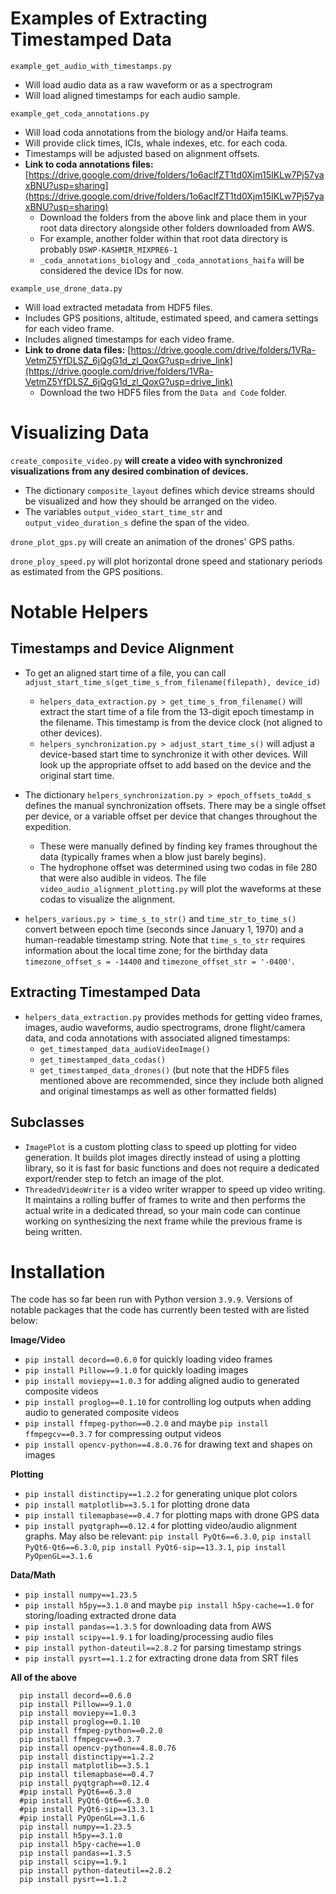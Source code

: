 
# Examples of Extracting Timestamped Data

`example_get_audio_with_timestamps.py` 
- Will load audio data as a raw waveform or as a spectrogram
- Will load aligned timestamps for each audio sample.

`example_get_coda_annotations.py`
- Will load coda annotations from the biology and/or Haifa teams.
- Will provide click times, ICIs, whale indexes, etc. for each coda.
- Timestamps will be adjusted based on alignment offsets.
- **Link to coda annotations files:** [https://drive.google.com/drive/folders/1o6aclfZT1td0Xjm15IKLw7Pj57yaxBNU?usp=sharing](https://drive.google.com/drive/folders/1o6aclfZT1td0Xjm15IKLw7Pj57yaxBNU?usp=sharing)
  - Download the folders from the above link and place them in your root data directory alongside other folders downloaded from AWS.
  - For example, another folder within that root data directory is probably `DSWP-KASHMIR_MIXPRE6-1`
  - `_coda_annotations_biology` and `_coda_annotations_haifa` will be considered the device IDs for now.

`example_use_drone_data.py`
- Will load extracted metadata from HDF5 files.
- Includes GPS positions, altitude, estimated speed, and camera settings for each video frame.
- Includes aligned timestamps for each video frame.
- **Link to drone data files:** [https://drive.google.com/drive/folders/1VRa-VetmZ5YfDLSZ_6jQgG1d_zl_QoxG?usp=drive_link](https://drive.google.com/drive/folders/1VRa-VetmZ5YfDLSZ_6jQgG1d_zl_QoxG?usp=drive_link)
  - Download the two HDF5 files from the `Data and Code` folder. 

# Visualizing Data
`create_composite_video.py` **will create a video with synchronized visualizations from any desired combination of devices.**
  - The dictionary `composite_layout` defines which device streams should be visualized and how they should be arranged on the video.
  - The variables `output_video_start_time_str` and `output_video_duration_s` define the span of the video.


`drone_plot_gps.py` will create an animation of the drones' GPS paths.

 `drone_ploy_speed.py` will plot horizontal drone speed and stationary periods as estimated from the GPS positions.


# Notable Helpers

## Timestamps and Device Alignment

- To get an aligned start time of a file, you can call `adjust_start_time_s(get_time_s_from_filename(filepath), device_id)`
  - `helpers_data_extraction.py > get_time_s_from_filename()` will extract the start time of a file from the 13-digit epoch timestamp in the filename.  This timestamp is from the device clock (not aligned to other devices).
  - `helpers_synchronization.py > adjust_start_time_s()` will adjust a device-based start time to synchronize it with other devices.  Will look up the appropriate offset to add based on the device and the original start time.


- The dictionary `helpers_synchronization.py > epoch_offsets_toAdd_s` defines the manual synchronization offsets.  There may be a single offset per device, or a variable offset per device that changes throughout the expedition.  
  - These were manually defined by finding key frames throughout the data (typically frames when a blow just barely begins).  
  - The hydrophone offset was determined using two codas in file 280 that were also audible in videos.  The file `video_audio_alignment_plotting.py` will plot the waveforms at these codas to visualize the alignment.


- `helpers_various.py > time_s_to_str()` and `time_str_to_time_s()` convert between epoch time (seconds since January 1, 1970) and a human-readable timestamp string.  Note that `time_s_to_str` requires information about the local time zone; for the birthday data `timezone_offset_s = -14400` and `timezone_offset_str = '-0400'`.

## Extracting Timestamped Data
- `helpers_data_extraction.py` provides methods for getting video frames, images, audio waveforms, audio spectrograms, drone flight/camera data, and coda annotations with associated aligned timestamps: 
  - `get_timestamped_data_audioVideoImage()`
  - `get_timestamped_data_codas()` 
  - `get_timestamped_data_drones()` (but note that the HDF5 files mentioned above are recommended, since they include both aligned and original timestamps as well as other formatted fields)

## Subclasses

- `ImagePlot` is a custom plotting class to speed up plotting for video generation.  It builds plot images directly instead of using a plotting library, so it is fast for basic functions and does not require a dedicated export/render step to fetch an image of the plot.
- `ThreadedVideoWriter` is a video writer wrapper to speed up video writing.  It maintains a rolling buffer of frames to write and then performs the actual write in a dedicated thread, so your main code can continue working on synthesizing the next frame while the previous frame is being written.

# Installation

The code has so far been run with Python version `3.9.9`. Versions of notable packages that the code has currently been tested with are listed below:

**Image/Video**
- `pip install decord==0.6.0` for quickly loading video frames
- `pip install Pillow==9.1.0` for quickly loading images
- `pip install moviepy==1.0.3` for adding aligned audio to generated composite videos
- `pip install proglog==0.1.10` for controlling log outputs when adding audio to generated composite videos
- `pip install ffmpeg-python==0.2.0` and maybe `pip install ffmpegcv==0.3.7` for compressing output videos
- `pip install opencv-python==4.8.0.76` for drawing text and shapes on images

**Plotting**
- `pip install distinctipy==1.2.2` for generating unique plot colors
- `pip install matplotlib==3.5.1` for plotting drone data
- `pip install tilemapbase==0.4.7` for plotting maps with drone GPS data
- `pip install pyqtgraph==0.12.4` for plotting video/audio alignment graphs. May also be relevant: `pip install PyQt6==6.3.0`, `pip install PyQt6-Qt6==6.3.0`, `pip install PyQt6-sip==13.3.1`, `pip install PyOpenGL==3.1.6`

**Data/Math**
- `pip install numpy==1.23.5`
- `pip install h5py==3.1.0` and maybe `pip install h5py-cache==1.0` for storing/loading extracted drone data
- `pip install pandas==1.3.5` for downloading data from AWS
- `pip install scipy==1.9.1` for loading/processing audio files
- `pip install python-dateutil==2.8.2` for parsing timestamp strings
- `pip install pysrt==1.1.2` for extracting drone data from SRT files

**All of the above**
```
  pip install decord==0.6.0
  pip install Pillow==9.1.0
  pip install moviepy==1.0.3
  pip install proglog==0.1.10
  pip install ffmpeg-python==0.2.0
  pip install ffmpegcv==0.3.7
  pip install opencv-python==4.8.0.76
  pip install distinctipy==1.2.2
  pip install matplotlib==3.5.1
  pip install tilemapbase==0.4.7
  pip install pyqtgraph==0.12.4
  #pip install PyQt6==6.3.0
  #pip install PyQt6-Qt6==6.3.0
  #pip install PyQt6-sip==13.3.1
  #pip install PyOpenGL==3.1.6
  pip install numpy==1.23.5
  pip install h5py==3.1.0
  pip install h5py-cache==1.0
  pip install pandas==1.3.5
  pip install scipy==1.9.1
  pip install python-dateutil==2.8.2
  pip install pysrt==1.1.2
```













